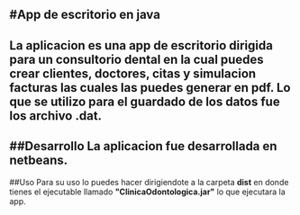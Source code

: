 #App de escritorio en java
---
La aplicacion es una app de escritorio dirigida para un consultorio dental en la cual puedes crear clientes, doctores, citas y simulacion facturas las cuales las puedes generar en pdf. Lo que se utilizo para el guardado de los datos fue los archivo .dat.
---
##Desarrollo
La aplicacion fue desarrollada en netbeans.
---
##Uso
Para su uso lo puedes hacer dirigiendote a la carpeta **dist** en donde tienes el ejecutable llamado **"ClinicaOdontologica.jar"** lo que ejecutara la app.

